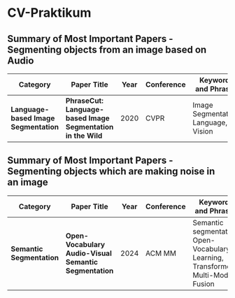 # CV-Praktikum

## Summary of Most Important Papers - Segmenting objects from an image based on Audio

| Category | Paper Title | Year | Conference | Keywords and Phrases | Link |
|----------|-------------|------|------------|----------------------|------|
| **Language-based Image Segmentation** | **PhraseCut: Language-based Image Segmentation in the Wild** | 2020 | CVPR | Image Segmentation, Language, Vision | [Link](https://ieeexplore.ieee.org/document/9157191) |




## Summary of Most Important Papers - Segmenting objects which are making noise in an image

| Category | Paper Title | Year | Conference | Keywords and Phrases | Link |
|----------|-------------|------|------------|----------------------|------|
| **Semantic Segmentation** | **Open-Vocabulary Audio-Visual Semantic Segmentation** | 2024 | ACM MM | Semantic segmentation, Open-Vocabulary Learning, Transformer, Multi-Modal Fusion | [Paper](http://arxiv.org/pdf/2407.21721), [Code](https://github.com/ruohaoguo/ovavss) |
